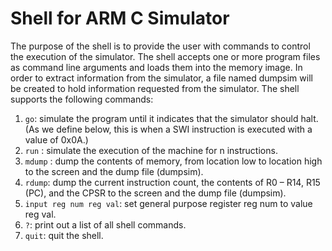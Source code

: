 # Shell for ARM C Simulator

The purpose of the shell is to provide the user with commands to control the execution of the simulator.
The shell accepts one or more program files as command line arguments and loads them into the memory
image. In order to extract information from the simulator, a file named dumpsim will be created to hold
information requested from the simulator. The shell supports the following commands:

1. `go`: simulate the program until it indicates that the simulator should halt. (As we define below, this is when a SWI instruction is executed with a value of 0x0A.)
2. `run` <n>: simulate the execution of the machine for n instructions.
3. `mdump` <low> <high>: dump the contents of memory, from location low to location high to the screen and the dump file (dumpsim).
4. `rdump`: dump the current instruction count, the contents of R0 – R14, R15 (PC), and the CPSR to the screen and the dump file (dumpsim).
5. `input reg num reg val`: set general purpose register reg num to value reg val.
6. `?`: print out a list of all shell commands.
7. `quit`: quit the shell.
